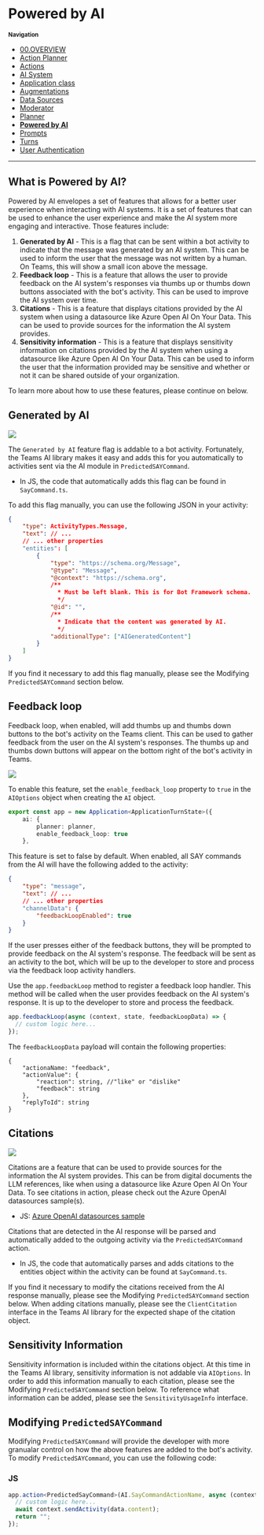 # Powered by AI

<small>**Navigation**</small>

- [00.OVERVIEW](./README.md)
- [Action Planner](./ACTION-PLANNER.md)
- [Actions](./ACTIONS.md)
- [AI System](./AI-SYSTEM.md)
- [Application class](./APPLICATION.md)
- [Augmentations](./AUGMENTATIONS.md)
- [Data Sources](./DATA-SOURCES.md)
- [Moderator](./MODERATOR.md)
- [Planner](./PLANNER.md)
- [**Powered by AI**](./POWERED-BY-AI.md)
- [Prompts](./PROMPTS.md)
- [Turns](./TURNS.md)
- [User Authentication](./USER-AUTH.md)

---

## What is Powered by AI?

Powered by AI envelopes a set of features that allows for a better user experience when interacting with AI systems. It is a set of features that can be used to enhance the user experience and make the AI system more engaging and interactive. Those features include:

1. **Generated by AI** - This is a flag that can be sent within a bot activity to indicate that the message was generated by an AI system. This can be used to inform the user that the message was not written by a human. On Teams, this will show a small icon above the message.
1. **Feedback loop** - This is a feature that allows the user to provide feedback on the AI system's responses via thumbs up or thumbs down buttons associated with the bot's activity. This can be used to improve the AI system over time.
1. **Citations** - This is a feature that displays citations provided by the AI system when using a datasource like Azure Open AI On Your Data. This can be used to provide sources for the information the AI system provides.
1. **Sensitivity information** - This is a feature that displays sensitivity information on citations provided by the AI system when using a datasource like Azure Open AI On Your Data. This can be used to inform the user that the information provided may be sensitive and whether or not it can be shared outside of your organization.

To learn more about how to use these features, please continue on below.

## Generated by AI

<img src="../assets/ai-generated.png">

The `Generated by AI` feature flag is addable to a bot activity. Fortunately, the Teams AI library makes it easy and adds this for you automatically to activities sent via the AI module in `PredictedSAYCommand`.

- In JS, the code that automatically adds this flag can be found in `SayCommand.ts`.

To add this flag manually, you can use the following JSON in your activity:

```json
{
    "type": ActivityTypes.Message,
    "text": // ...
    // ... other properties
    "entities": [
        {
            "type": "https://schema.org/Message",
            "@type": "Message",
            "@context": "https://schema.org",
            /**
              * Must be left blank. This is for Bot Framework schema.
              */
            "@id": "",
            /**
              * Indicate that the content was generated by AI.
              */
            "additionalType": ["AIGeneratedContent"]
        }
    ]
}
```

If you find it necessary to add this flag manually, please see the Modifying `PredictedSAYCommand` section below.

## Feedback loop

Feedback loop, when enabled, will add thumbs up and thumbs down buttons to the bot's activity on the Teams client. This can be used to gather feedback from the user on the AI system's responses. The thumbs up and thumbs down buttons will appear on the bottom right of the bot's activity in Teams.

<img src="../assets/feedback-loop-buttons.png">

To enable this feature, set the `enable_feedback_loop` property to `true` in the `AIOptions` object when creating the `AI` object.

```typescript
export const app = new Application<ApplicationTurnState>({
    ai: {
        planner: planner,
        enable_feedback_loop: true
    },
```

This feature is set to false by default. When enabled, all SAY commands from the AI will have the following added to the activity:

```json
{
    "type": "message",
    "text": // ...
    // ... other properties
    "channelData": {
        "feedbackLoopEnabled": true
    }
}
```

If the user presses either of the feedback buttons, they will be prompted to provide feedback on the AI system's response. The feedback will be sent as an activity to the bot, which will be up to the developer to store and process via the feedback loop activity handlers.

Use the `app.feedbackLoop` method to register a feedback loop handler. This method will be called when the user provides feedback on the AI system's response. It is up to the developer to store and process the feedback.

```typescript
app.feedbackLoop(async (context, state, feedbackLoopData) => {
  // custom logic here...
});
```

The `feedbackLoopData` payload will contain the following properties:

```jsonc
{
    "actionaName: "feedback",
    "actionValue": {
        "reaction": string, //"like" or "dislike"
        "feedback": string
    },
    "replyToId": string
}
```

## Citations

<img src="../assets/citations-example.png">

Citations are a feature that can be used to provide sources for the information the AI system provides. This can be from digital documents the LLM references, like when using a datasource like Azure Open AI On Your Data. To see citations in action, please check out the Azure OpenAI datasources sample(s).

- JS: [Azure OpenAI datasources sample](https://github.com/microsoft/teams-ai/tree/main/js/samples/04.ai-apps/h.datasource-azureOpenAI)

Citations that are detected in the AI response will be parsed and automatically added to the outgoing activity via the `PredictedSAYCommand` action.

- In JS, the code that automatically parses and adds citations to the entities object within the activity can be found at `SayCommand.ts`.

If you find it necessary to modify the citations received from the AI response manually, please see the Modifying `PredictedSAYCommand` section below. When adding citations manually, please see the `ClientCitation` interface in the Teams AI library for the expected shape of the citation object.

## Sensitivity Information

Sensitivity information is included within the citations object. At this time in the Teams AI library, sensitivity information is not addable via `AIOptions`. In order to add this information manually to each citation, please see the Modifying `PredictedSAYCommand` section below. To reference what information can be added, please see the `SensitivityUsageInfo` interface.

## Modifying `PredictedSAYCommand`

Modifying `PredictedSAYCommand` will provide the developer with more granualar control on how the above features are added to the bot's activity. To modify `PredictedSAYCommand`, you can use the following code:

### JS

```typescript
app.action<PredictedSayCommand>(AI.SayCommandActionName, async (context, state, data, action) => {
  // custom logic here...
  await context.sendActivity(data.content);
  return "";
});
```
